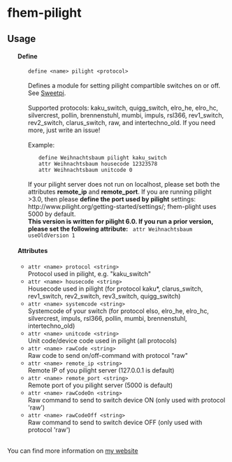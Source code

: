 fhem-pilight
=============

<h2>Usage</h2>
<ul>
  <a name="pilight_define"></a>
  <h4>Define</h4>
  <ul>
    <code>define &lt;name&gt; pilight &lt;protocol&gt;</code>
    <br/>
    <br/>
    Defines a module for setting pilight compartible switches on or off. See <a href="http://www.sweetpi.de/blog/258/funksteckdosen-mit-dem-raspberry-pi-und-pilight-schalten">Sweetpi</a>.<br><br>
    Supported protocols: kaku_switch, quigg_switch, elro_he, elro_hc, silvercrest, pollin, brennenstuhl, mumbi, impuls, rsl366, rev1_switch, rev2_switch, clarus_switch, raw, and intertechno_old. If you need more, just write an issue!<br/><br/>
    Example:
    <ul>
      <code>define Weihnachtsbaum pilight kaku_switch</code><br>
      <code>attr Weihnachtsbaum housecode 12323578</code><br>
      <code>attr Weihnachtsbaum unitcode 0</code><br>
    </ul>
    <br/>
	If your pilight server does not run on localhost, please set both the attributes <b>remote_ip</b> and <b>remote_port</b>. If you are running pilight >3.0, then please <b>define the port used by pilight</b> settings: http://www.pilight.org/getting-started/settings/; fhem-plight uses 5000 by default.
    <br/>
    <b>This version is written for pilight 6.0. If you run a prior version, please set the following attribute:</b>
      <code> attr Weihnachtsbaum useOldVersion 1</code>
  </ul>

  <a name="pilight_Attr"></a>
  <h4>Attributes</h4> 
  <ul>
    <li><a name="protocol"><code>attr &lt;name&gt; protocol &lt;string&gt;</code></a>
                <br />Protocol used in pilight, e.g. "kaku_switch"</li>
    <li><a name="housecode"><code>attr &lt;name&gt; housecode &lt;string&gt;</code></a>
                <br />Housecode used in pilight (for protocol kaku*, clarus_switch, rev1_switch, rev2_switch, rev3_switch, quigg_switch)</li>
    <li><a name="systemcode"><code>attr &lt;name&gt; systemcode &lt;string&gt;</code></a>
                <br />Systemcode of your switch (for protocol elso, elro_he, elro_hc, silvercrest, impuls, rsl366, pollin, mumbi, brennenstuhl, intertechno_old)</li>
    <li><a name="unitcode"><code>attr &lt;name&gt; unitcode &lt;string&gt;</code></a>
                <br />Unit code/device code used in pilight (all protocols)</li>
    <li><a name="rawCodeOn/rawCodeOff"><code>attr &lt;name&gt; rawCode &lt;string&gt;</code></a>
                <br />Raw code to send on/off-command with protocol "raw"</li>
    <li><a name="remote_ip"><code>attr &lt;name&gt; remote_ip &lt;string&gt;</code></a>
                <br />Remote IP of you pilight server (127.0.0.1 is default)</li>
    <li><a name="remote_port"><code>attr &lt;name&gt; remote_port &lt;string&gt;</code></a>
                <br />Remote port of you pilight server (5000 is default)</li>
    <li><a name="rawCodeOn"><code>attr &lt;name&gt; rawCodeOn &lt;string&gt;</code></a>
                <br />Raw command to send to switch device ON (only used with protocol 'raw')</li>
    <li><a name="rawCodeOff"><code>attr &lt;name&gt; rawCodeOff &lt;string&gt;</code></a>
                <br />Raw command to send to switch device OFF (only used with protocol 'raw')</li>
  </ul>
</ul>
<br/>
You can find more information on <a href="http://www.andreas-fey.com">my website</a>
